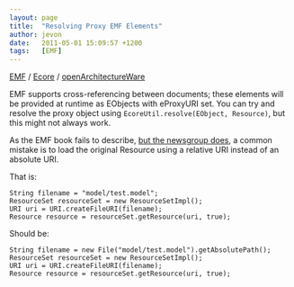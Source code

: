 ```yaml
---
layout: page
title:  "Resolving Proxy EMF Elements"
author: jevon
date:   2011-05-01 15:09:57 +1200
tags:   [EMF]
---
```


[EMF](emf.md) / [Ecore](ecore.md) / [openArchitectureWare](openarchitectureware.md)

EMF supports cross-referencing between documents; these elements will be provided at runtime as EObjects with eProxyURI set. You can try and resolve the proxy object using `EcoreUtil.resolve(EObject, Resource)`, but this might not always work.

As the EMF book fails to describe, <a href="http://dev.eclipse.org/newslists/news.eclipse.tools.emf/msg32975.html">but the newsgroup does</a>, a common mistake is to load the original Resource using a relative URI instead of an absolute URI.

That is:
```
String filename = "model/test.model";
ResourceSet resourceSet = new ResourceSetImpl();
URI uri = URI.createFileURI(filename);
Resource resource = resourceSet.getResource(uri, true);
```

Should be:
```
String filename = new File("model/test.model").getAbsolutePath();
ResourceSet resourceSet = new ResourceSetImpl();
URI uri = URI.createFileURI(filename);
Resource resource = resourceSet.getResource(uri, true);
```
